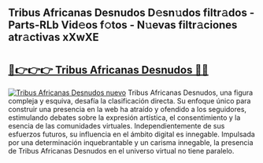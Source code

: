 ## Tribus Africanas Desnudos D𝚎sn𝚞dos filtr𝚊dos - Parts-RLb Vid𝚎os f𝚘tos - N𝚞evas filtr𝚊ciones atr𝚊ctivas xXwXE

# <h2><a href="http://mbc50y.tromn.icu/?c=Tribus+Africanas+Desnudos">🔗👉👉👉 Tribus Africanas Desnudos 🔗🔗</a></h2>

[![Tribus Africanas Desnudos nuevo](https://i.imgur.com/pEAQMta.gif)](http://mbc50y.tromn.icu/?c=Tribus+Africanas+Desnudos)
Tribus Africanas Desnudos, una figura compleja y esquiva, desafía la clasificación directa. Su enfoque único para construir una presencia en la web ha atraído y ofendido a los seguidores, estimulando debates sobre la expresión artística, el consentimiento y la esencia de las comunidades virtuales. Independientemente de sus esfuerzos futuros, su influencia en el ámbito digital es innegable. Impulsada por una determinación inquebrantable y un carisma innegable, la presencia de Tribus Africanas Desnudos en el universo virtual no tiene paralelo.
